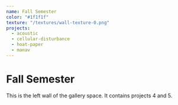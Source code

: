 ```yaml
---
name: Fall Semester
color: "#1f1f1f"
texture: "/textures/wall-texture-0.png"
projects:
  - acoustic
  - cellular-disturbance
  - hoat-paper
  - manav
---
```


# Fall Semester

This is the left wall of the gallery space. It contains projects 4 and 5. 